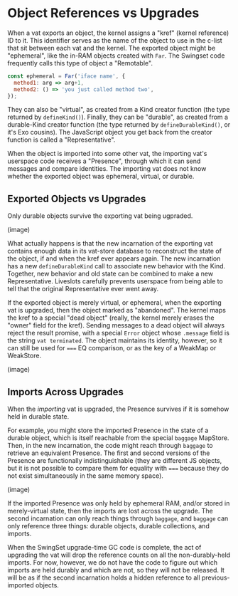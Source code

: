 # Object References vs Upgrades

When a vat exports an object, the kernel assigns a "kref" (kernel reference) ID to it. This identifier serves as the name of the object to use in the c-list that sit between each vat and the kernel. The exported object might be "ephemeral", like the in-RAM objects created with `Far`. The Swingset code frequently calls this type of object a "Remotable".

```js
const ephemeral = Far('iface name', {
  method1: arg => arg+1,
  method2: () => 'you just called method two',
});
```

They can also be "virtual", as created from a Kind creator function (the type returned by `defineKind()`). Finally, they can be "durable", as created from a durable-Kind creator function (the type returned by `defineDurableKind()`, or it's Exo cousins). The JavaScript object you get back from the creator function is called a "Representative".

When the object is imported into some other vat, the importing vat's userspace code receives a "Presence", through which it can send messages and compare identities. The importing vat does not know whether the exported object was ephemeral, virtual, or durable.

## Exported Objects vs Upgrades

Only durable objects survive the exporting vat being ugpraded.

(image)

What actually happens is that the new incarnation of the exporting vat contains enough data in its vat-store database to reconstruct the state of the object, if and when the kref ever appears again. The new incarnation has a new `defineDurableKind` call to associate new behavior with the Kind. Together, new behavior and old state can be combined to make a new Representative. Liveslots carefully prevents userspace from being able to tell that the original Representative ever went away.

If the exported object is merely virtual, or ephemeral, when the exporting vat is upgraded, then the object marked as "abandoned". The kernel maps the kref to a special "dead object" (really, the kernel merely erases the "owner" field for the kref). Sending messages to a dead object will always reject the result promise, with a special `Error` object whose `.message` field is the string `vat terminated`. The object maintains its identity, however, so it can still be used for `===` EQ comparison, or as the key of a WeakMap or WeakStore.

(image)

## Imports Across Upgrades

When the *importing* vat is upgraded, the Presence survives if it is somehow held in durable state.

For example, you might store the imported Presence in the state of a durable object, which is itself reachable from the special `baggage` MapStore. Then, in the new incarnation, the code might reach through `baggage` to retrieve an equivalent Presence. The first and second versions of the Presence are functionally indistinguishable (they are different JS objects, but it is not possible to compare them for equality with `===` because they do not exist simultaneously in the same memory space).

(image)

If the imported Presence was only held by ephemeral RAM, and/or stored in merely-virtual state, then the imports are lost across the upgrade. The second incarnation can only reach things through `baggage`, and `baggage` can only reference three things: durable objects, durable collections, and imports.

When the SwingSet upgrade-time GC code is complete, the act of upgrading the vat will drop the reference counts on all the non-durably-held imports. For now, however, we do not have the code to figure out which imports are held durably and which are not, so they will not be released. It will be as if the second incarnation holds a hidden reference to all previous-imported objects.

